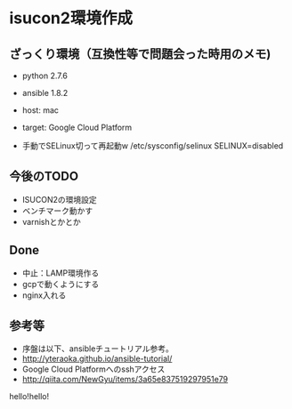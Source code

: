 # isucon2環境作成

## ざっくり環境（互換性等で問題会った時用のメモ)
-  python 2.7.6
-  ansible 1.8.2
-  host: mac 
-  target: Google Cloud Platform

- 手動でSELinux切って再起動w
/etc/sysconfig/selinux
SELINUX=disabled


## 今後のTODO

-  ISUCON2の環境設定
-  ベンチマーク動かす
-  varnishとかとか

## Done

-  中止：LAMP環境作る
-  gcpで動くようにする
-  nginx入れる


## 参考等

- 序盤は以下、ansibleチュートリアル参考。
- http://yteraoka.github.io/ansible-tutorial/
- Google Cloud Platformへのsshアクセス
- http://qiita.com/NewGyu/items/3a65e837519297951e79

hello!hello!

